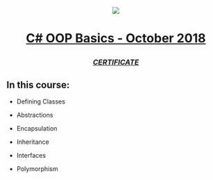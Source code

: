 <a href="https://softuni.bg"><p  align="center"><img  src="https://softuni.bg/content/images/svg-logos/software-university-logo.svg"  /></p></a>

  

# <a href="https://softuni.bg/trainings/2084/csharp-oop-basics-october-2018"><p align="center">C# OOP Basics - October 2018<p></a>

  

### <p align="center"> <a href="" > _CERTIFICATE_ </a> </p>

  

## In this course:

  - Defining Classes
   
  - Abstractions
   
  - Encapsulation
   
  - Inheritance
   
  - Interfaces
  
  - Polymorphism